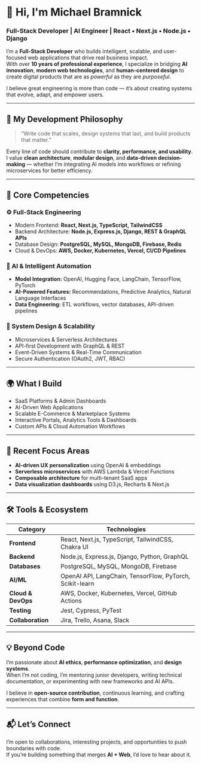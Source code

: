 # 👋 Hi, I'm Michael Bramnick  
### Full-Stack Developer | AI Engineer | React • Next.js • Node.js • Django  

I’m a **Full-Stack Developer** who builds intelligent, scalable, and user-focused web applications that drive real business impact.  
With over **10 years of professional experience**, I specialize in bridging **AI innovation**, **modern web technologies**, and **human-centered design** to create digital products that are as *powerful* as they are *purposeful*.

I believe great engineering is more than code — it’s about creating systems that evolve, adapt, and empower users.

---

## 🧠 My Development Philosophy  

> “Write code that scales, design systems that last, and build products that matter.”

Every line of code should contribute to **clarity, performance, and usability**.  
I value **clean architecture**, **modular design**, and **data-driven decision-making** — whether I’m integrating AI models into workflows or refining microservices for better efficiency.

---

## 🚀 Core Competencies  

### ⚙️ Full-Stack Engineering
- Modern Frontend: **React, Next.js, TypeScript, TailwindCSS**
- Backend Architecture: **Node.js, Express.js, Django, REST & GraphQL APIs**
- Database Design: **PostgreSQL, MySQL, MongoDB, Firebase, Redis**
- Cloud & DevOps: **AWS, Docker, Kubernetes, Vercel, CI/CD Pipelines**

### 🤖 AI & Intelligent Automation
- **Model Integration:** OpenAI, Hugging Face, LangChain, TensorFlow, PyTorch  
- **AI-Powered Features:** Recommendations, Predictive Analytics, Natural Language Interfaces  
- **Data Engineering:** ETL workflows, vector databases, API-driven pipelines  

### 🧩 System Design & Scalability
- Microservices & Serverless Architectures  
- API-first Development with GraphQL & REST  
- Event-Driven Systems & Real-Time Communication  
- Secure Authentication (OAuth2, JWT, RBAC)  

---

## 🌍 What I Build  

- SaaS Platforms & Admin Dashboards  
- AI-Driven Web Applications  
- Scalable E-Commerce & Marketplace Systems  
- Interactive Portals, Analytics Tools & Dashboards  
- Custom APIs & Cloud Automation Workflows  

---

## 🧪 Recent Focus Areas  

- **AI-driven UX personalization** using OpenAI & embeddings  
- **Serverless microservices** with AWS Lambda & Vercel Functions  
- **Composable architecture** for multi-tenant SaaS apps  
- **Data visualization dashboards** using D3.js, Recharts & Next.js  

---

## 🛠 Tools & Ecosystem  

| Category | Technologies |
|-----------|---------------|
| **Frontend** | React, Next.js, TypeScript, TailwindCSS, Chakra UI |
| **Backend** | Node.js, Express.js, Django, Python, GraphQL |
| **Databases** | PostgreSQL, MySQL, MongoDB, Firebase |
| **AI/ML** | OpenAI API, LangChain, TensorFlow, PyTorch, Scikit-learn |
| **Cloud & DevOps** | AWS, Docker, Kubernetes, Vercel, GitHub Actions |
| **Testing** | Jest, Cypress, PyTest |
| **Collaboration** | Jira, Trello, Asana, Slack |

---

## 💡 Beyond Code  

I’m passionate about **AI ethics**, **performance optimization**, and **design systems**.  
When I’m not coding, I’m mentoring junior developers, writing technical documentation, or experimenting with new frameworks and AI APIs.  

I believe in **open-source contribution**, continuous learning, and crafting experiences that combine **form and function**.

---

## 📬 Let’s Connect  

I’m open to collaborations, interesting projects, and opportunities to push boundaries with code.  
If you’re building something that merges **AI + Web**, I’d love to hear about it.
